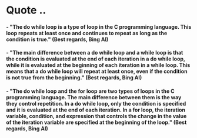 # Quote ..

#### - "The do while loop is a type of loop in the C programming language. This loop repeats at least once and continues to repeat as long as the condition is true." (Best regards, Bing AI)

#### - "The main difference between a do while loop and a while loop is that the condition is evaluated at the end of each iteration in a do while loop, while it is evaluated at the beginning of each iteration in a while loop. This means that a do while loop will repeat at least once, even if the condition is not true from the beginning." (Best regards, Bing AI)

#### - "The do while loop and the for loop are two types of loops in the C programming language. The main difference between them is the way they control repetition. In a do while loop, only the condition is specified and it is evaluated at the end of each iteration. In a for loop, the iteration variable, condition, and expression that controls the change in the value of the iteration variable are specified at the beginning of the loop." (Best regards, Bing AI)
